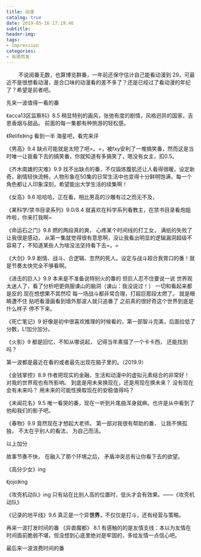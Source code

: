 ```yaml
---
title: 动漫
catalog: true
date: 2019-05-16 17:19:46
subtitle:
header-img:
tags:
- Impression
categories:
- 有感而发
---
```


&emsp;&emsp;     不说阅番无数，也算博览群番，一年前还保守估计自己能看动漫到 29，可最近不是很想看动漫，是合口味的动漫看的差不多了？还是已经过了看动漫的年纪了？希望是前者吧。

先来一波值得一看的番

《acca13区监察科》8.5
稍显特别的画风，张弛有度的剧情，风格迥异的国家，吉恩香烟与甜品。
前面的每一集都有种旅游的轻松感。

《Relife》ing
看到一半 海星吧，看完来评

《男高》9.4
缺点可能就是太短了吧=。=，被fxy安利了一堆搞笑番，然而这是当时唯一让我看下去的搞笑番，你就知道有多搞笑了，嗯没有女主，扣0.5。

《齐木南雄的灾难》9.9
找不出缺点的番，不仅锻炼腹肌还让人看得很暖，设定新奇，剧情轻快流畅，人物形象在50集的日常生活中也变得十分鲜明饱满，每一个角色都让人印象深刻，希望能出大学生活的续集啊！

《女高》9.6
哈哈哈，正在看，相比男高的沙雕有过之而无不及，

《某科学/禁书目录系列》9.0/8.4
就喜欢在科学系列看教主，在禁书目录看炮姐咋啦，你来打我啊~

《命运石之门》9.8
燃的两段真的爽，
心疼某个时间线的打工女，
满纸的失败了让我很是感动，
从第一集就觉得很有意思啊，没让我看出明显的逻辑漏洞超级不容易了，不知道某些人为啥没法坚持看下去=。=

《大剑》9.9
剧情、战斗、合逻辑、忽然的死人。设定与战斗超合我胃口的番！就是节奏太快完全不够看啊。

《进击的巨人》9.9
本来是不准备说特别火的番的
但巨人忍不住要说一说
世界观太迷人了，看了分析吧更佩服谏山的脑洞（谏山：我没说过！）
一切和看起来都是反的
现在想想果不其然哎
每一场战斗都非常合理，打超巨那段太燃了。
就是眼睛遭不住
贴吧看漫画看到墙外那波人就只追番了
之前真的很好奇这个世界到底是什么样子
停不下来。


《死亡笔记》9
好像是初中很喜欢推理的时候看的，第一部智斗完美，后面拉低了分数，L!加分加分。

《火影》9
都是回忆，不知从哪说起，
记得当年素描了一个卡卡西，
还能找到吗？

第一波都是最近在看的或者最先出现在脑子里的。（2019.9）

《金钱掌控》8.9
作者把现实的金融、生活和动漫中的虚拟元素结合的非常好！
对我的世界观也有所影响。
到底是用未来换现在，还是用现在换未来？
没有现在会有未来吗？
用未来的可能性换取现在的安稳值得吗？

《未闻花名》9.5
唯一看哭的番，现在一听到片尾曲浑身就麻。也许是从中看到了他和我们的影子吧。

《春物》9.9
竟然现在才想起大老师。
第一部对我很有帮助的番，
让我不惧孤独，
不太在乎别人的看法，
为自己而活。

以上加分

故事节奏不快，
在融入了那个环境之后，
矛盾冲突总有让你看下去的欲望。

《高分少女》ing

《jojo》ing

《攻壳机动队》ing
只有站在比别人高的位置时，低头才会有效果。——《攻壳机动队》

《记录的地平线》9.6
真正是一个异**世界**，不仅仅是打斗，还有经营与策略。


再来一波打发时间的番
《异兽魔都》 8.1
有感触的的是友情支线：本以为友情在时间面前脆弱不堪，但没想到心底里绝对是牢固的，多给友情一点信心吧。

最后来一波浪费时间的番

<span style="display:none">
### 待看
《苹果核战记》
《镖人》

2020.1
《异兽魔都》
</span>
